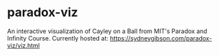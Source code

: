 # paradox-viz
An interactive visualization of Cayley on a Ball from MIT's Paradox and Infinity Course.
Currently hosted at: https://sydneygibson.com/paradox-viz/viz.html
